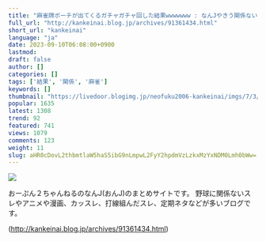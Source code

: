 ```yaml
---
title: "麻雀牌ポーチが出てくるガチャガチャ回した結果wwwwwww : なんJやきう関係ない部@おんJ"
full_url: "http://kankeinai.blog.jp/archives/91361434.html"
short_url: "kankeinai"
language: "ja"
date: 2023-09-10T06:08:00+0900
lastmod: 
draft: false
author: []
categories: []
tags: ['結果', '関係', '麻雀']
keywords: []
thumbnail: "https://livedoor.blogimg.jp/neofuku2006-kankeinai/imgs/7/3/73c18dbc.jpg"
popular: 1635
latest: 1308
trend: 92
featured: 741
views: 1079
comments: 123
weight: 11
slug: aHR0cDovL2thbmtlaW5haS5ibG9nLmpwL2FyY2hpdmVzLzkxMzYxNDM0Lmh0bWw=
---
```


![](https://livedoor.blogimg.jp/neofuku2006-kankeinai/imgs/7/3/73c18dbc.jpg)

<div> <p id='blog-description'>おーぷん２ちゃんねるのなんJ(おんJ)のまとめサイトです。 野球に関係ないスレやアニメや漫画、カッスレ、打線組んだスレ、定期ネタなどが多いブログです。</p> </div>

(http://kankeinai.blog.jp/archives/91361434.html)
